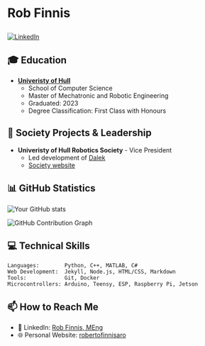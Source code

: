 # <p align="justify">Rob Finnis</p>

[![LinkedIn](https://img.shields.io/badge/LinkedIn-Profile-blue)](https://linkedin.com/in/rob-finnis-meng-59356b235/)

## 🎓 Education
- **[Univeristy of Hull](https://www.hull.ac.uk/)**
  - School of Computer Science
  - Master of Mechatronic and Robotic Engineering
  - Graduated: 2023
  - Degree Classification: First Class with Honours

<!--
## 🚀 Current Projects
- **[Project Name]** - Brief description of what you're building
  - Technologies used: React, Node.js, MongoDB
  - [Link to project repository or demo]

- **[Another Project]** - Brief description
  - Technologies used: Python, TensorFlow, Docker
  - [Link to project repository or demo]
-->

## 🌟 Society Projects & Leadership
- **Univeristy of Hull Robotics Society** - Vice President
  - Led development of [Dalek](https://hull-robotics-society.github.io/projects/dalek/)
  - [Society website](https://hull-robotics-society.github.io/)

<!--
## 🏆 Awards & Achievements
- **[Award Name]** - [Year]
   - Brief description of the award and its significance
- **[Hackathon/Competition]** - [Position/Award]
  - Brief description of the project and technologies used
  -->

## 📊 GitHub Statistics

![Your GitHub stats](https://github-readme-stats.vercel.app/api?username=robertofinnisaro&show_icons=true&theme=radical)

![GitHub Contribution Graph](https://github-contribution-graph.robertofinnisaro.com)


## 💻 Technical Skills
```text
Languages:        Python, C++, MATLAB, C#
Web Development:  Jekyll, Node.js, HTML/CSS, Markdown
Tools:            Git, Docker
Microcontrollers: Arduino, Teensy, ESP, Raspberry Pi, Jetson
```

<!--
## 🤝 Open Source Contributions
- **[Project Name]** - [Number of PRs/Issues]
  - Brief description of your contributions
  - Link to significant pull requests
  -->

## 📫 How to Reach Me
- 💼 LinkedIn: [Rob Finnis, MEng](https://www.linkedin.com/in/rob-finnis-meng-59356b235/)
- 🌐 Personal Website: [robertofinnisaro](http://robertofinnisaro.com)
